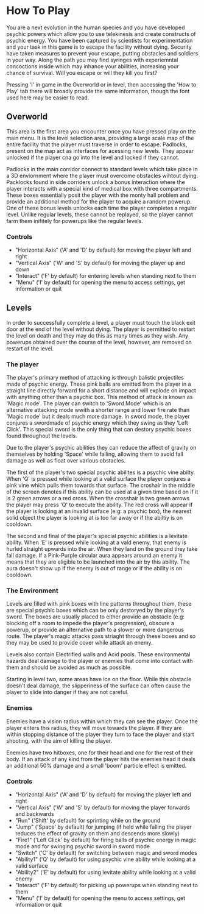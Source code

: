 How To Play
===========
You are a next evolution in the human species and you have developed psychic powers which allow you to use telekinesis and create constructs of psychic energy. You have
been captured by scientists for experimentation and your task in this game is to escape the facility without dying. Security have taken measures to prevent your escape,
putting obstacles and soldiers in your way. Along the path you may find syringes with experiemntal concoctions inside which may inhance your abilities, increasing your
chance of survival. Will you escape or will they kill you first?

Pressing 'I' in game in the Overworld or in level, then accessing the 'How to Play' tab there will broadly provide the same information, though the font used here may be easier to read.

Overworld
---------
This area is the first area you encounter once you have pressed play on the main menu. It is the level selection area, providing a large scale map of the entire facility
that the player must traverse in order to escape. Padlocks, present on the map act as interfaces for acessing new levels. They appear unlocked if the player cna go into 
the level and locked if they cannot.

Padlocks in the main corridor connect to standard levels which take place in a 3D enviornment where the player must overcome obstacles wihtout dying. Packlocks found in
side corriders unlock a bonus interaction where the player interacts with a special kind of medical box with three compartments. These boxes essentially posit the player 
with the monty hall problem and provide an additional method for the player to acquire a random powerup. One of these bonus levels unlocks each time the player completes
a regular level. Unlike regular levels, these cannot be replayed, so the player cannot farm them inifitely for powerups like the regular levels.

### Controls
- "Horizontal Axis" ('A' and 'D' by default) for moving the player left and right
- "Vertical Axis" ('W' and 'S' by default) for moving the player up and down
- "Interact" ('F' by default) for entering levels when standing next to them
- "Menu" ('I' by default) for opening the menu to access settings, get information or quit

Levels
------
In order to successfully complete a level, a player must touch the black exit door at the end of the level without dying. The player is permitted to restart the level on 
death and they may do this as many times as they wish. Any powerups obtained over the course of the level, however, are removed on restart of the level.

### The player
The player's primary method of attacking is through balistic projectiles made of psychic energy. These pink balls are emitted from the player in a straight line directly 
forward for a short distance and will explode on impact with anything other than a psychic box. This method of attack is known as 'Magic mode'. The player can switch to 
'Sword Mode' which is an alternative attacking mode wwith a shorter range and lower fire rate than 'Magic mode' but it deals much more damage. In sword mode, the player 
conjures a swordmade of psychic energy which they swing as they 'Left Click'. This special sword is the only thing that can destory psychic boxes found throughout the levels.

Due to the player's psychic abilities they can reduce the affect of gravity on themselves by holding 'Space' while falling, allowing them to avoid fall damage as 
well as float over various obstacles.

The first of the player's two special psychic abilites is a psychic vine abilty. When 'Q' is pressed while looking at a valid surface the player conjures a pink vine which
pulls them towards that surface. The croshair in the middle of the screen denotes if this ability can be used at a given time based on if it is 2 green arrows or a red cross.
When the crosshair is two green arrows the player may press 'Q' to execute the ability. The red cross will appear if the player is looking at an invalid surface (e.g:
a psychic box), the nearest solid object the player is looking at is too far away or if the abiltiy is on cooldown.

The second and final of the player's special psychic abilities is a levitate ability. When 'E' is pressed while looking at a vald enemy, that enemy is hurled straight upwards into
the air. When they land on the ground they take fall damage. If a Pink-Purple circular aura appears around an enemy it means that they are eligible to be launched into the air by 
this ability. The aura doesn't show up if the enemy is out of range or if the ability is on cooldown.

### The Environment
Levels are filled with pink boxes with line patterns throughout them, these are special psychic boxes which can be only destoryed by the player's sword. The boxes are usually placed
to either provide an obstacle (e.g: blocking off a room to impede the player's progression), obscure a powerup, or provide an alternative path to a slower or more dangerous route. The
player's magic attacks pass striaght through these boxes and so they may be used to provide cover while attack an enemy.

Levels also contain Electrified walls and Acid pools. These environmental hazards deal damage to the player or enemies that come into contact with them and should be avoided as much 
as possible.

Starting in level two, some areas have ice on the floor. While this obstacle doesn't deal damage, the slipperiness of the surface can often cause the player to slide into danger if 
they are not careful.

### Enemies
Enemies have a vision radius within which they can see the player. Once the player enters this radius, they will move towards the player. If they are within stopping distance
of the player they turn to face the player and start shooting, with the aim of killing the player.

Enemies have two hitboxes, one for their head and one for the rest of their body. If an attack of any kind from the player hits the enemies head it deals an additional 50%
damage and a small 'boom' particle effect is emitted.

### Controls
- "Horizontal Axis" ('A' and 'D' by default) for moving the player left and right
- "Vertical Axis" ('W' and 'S' by default) for moving the player forwards and backwards
- "Run" ('Shift' by default) for sprinting while on the ground
- "Jump" ('Space' by default) for jumping (if held while falling the player reduces the effect of gravity on them and descends more slowly)
- "Fire1" ('Left Click' by default) for firing balls of psychic energy in magic mode and for swinging psychic sword in sword mode
- "Switch" ('C' by default) for switching between magic and sword modes
- "Ability1" ('Q' by default) for using psychic vine ability while looking at a valid surface
- "Ability2" ('E' by default) for using levitate ability while looking at a valid enemy
- "Interact" ('F' by default) for picking up powerups when standing next to them
- "Menu" ('I' by default) for opening the menu to access settings, get information or quit
